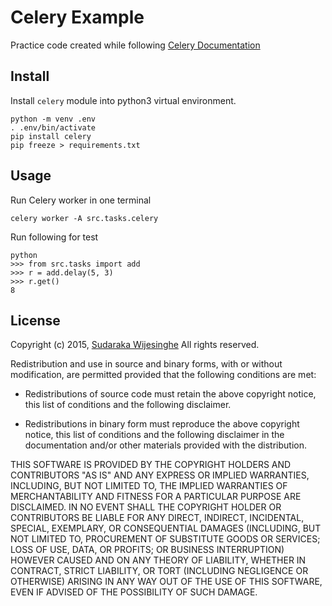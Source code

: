 # Celery Example

Practice code created while following [Celery Documentation](http://docs.celeryproject.org/en/latest/)

## Install

Install `celery` module into python3 virtual environment.

    python -m venv .env
    . .env/bin/activate
    pip install celery
    pip freeze > requirements.txt

## Usage

Run Celery worker in one terminal

    celery worker -A src.tasks.celery

Run following for test

    python
    >>> from src.tasks import add
    >>> r = add.delay(5, 3)
    >>> r.get()
    8

## License

Copyright (c) 2015, [Sudaraka Wijesinghe](http://sudaraka.org)
All rights reserved.

Redistribution and use in source and binary forms, with or without
modification, are permitted provided that the following conditions are met:

* Redistributions of source code must retain the above copyright notice, this
  list of conditions and the following disclaimer.

* Redistributions in binary form must reproduce the above copyright notice,
  this list of conditions and the following disclaimer in the documentation
  and/or other materials provided with the distribution.

THIS SOFTWARE IS PROVIDED BY THE COPYRIGHT HOLDERS AND CONTRIBUTORS "AS IS"
AND ANY EXPRESS OR IMPLIED WARRANTIES, INCLUDING, BUT NOT LIMITED TO, THE
IMPLIED WARRANTIES OF MERCHANTABILITY AND FITNESS FOR A PARTICULAR PURPOSE ARE
DISCLAIMED. IN NO EVENT SHALL THE COPYRIGHT HOLDER OR CONTRIBUTORS BE LIABLE
FOR ANY DIRECT, INDIRECT, INCIDENTAL, SPECIAL, EXEMPLARY, OR CONSEQUENTIAL
DAMAGES (INCLUDING, BUT NOT LIMITED TO, PROCUREMENT OF SUBSTITUTE GOODS OR
SERVICES; LOSS OF USE, DATA, OR PROFITS; OR BUSINESS INTERRUPTION) HOWEVER
CAUSED AND ON ANY THEORY OF LIABILITY, WHETHER IN CONTRACT, STRICT LIABILITY,
OR TORT (INCLUDING NEGLIGENCE OR OTHERWISE) ARISING IN ANY WAY OUT OF THE USE
OF THIS SOFTWARE, EVEN IF ADVISED OF THE POSSIBILITY OF SUCH DAMAGE.
